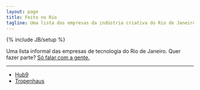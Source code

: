 ```yaml
---
layout: page
title: Feito no Rio
tagline: Uma lista das empresas da indústria criativa do Rio de Janeiro
---
```

{% include JB/setup %}

Uma lista informal das empresas de tecnologia do Rio de Janeiro. Quer fazer parte? [Só falar com a gente.](mailto:daniel@hub9.co)

---

  - [Hub9](https://www.facebook.com/hub9.co)
  - [Tropenhaus](http://tropenhaus.com.br/)

